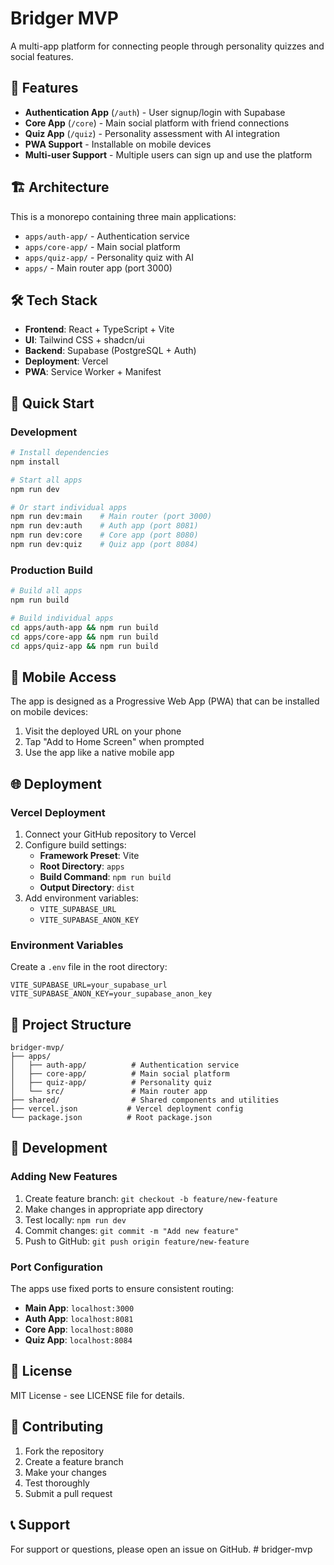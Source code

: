 # Bridger MVP

A multi-app platform for connecting people through personality quizzes and social features.

## 🚀 Features

- **Authentication App** (`/auth`) - User signup/login with Supabase
- **Core App** (`/core`) - Main social platform with friend connections
- **Quiz App** (`/quiz`) - Personality assessment with AI integration
- **PWA Support** - Installable on mobile devices
- **Multi-user Support** - Multiple users can sign up and use the platform

## 🏗️ Architecture

This is a monorepo containing three main applications:

- `apps/auth-app/` - Authentication service
- `apps/core-app/` - Main social platform
- `apps/quiz-app/` - Personality quiz with AI
- `apps/` - Main router app (port 3000)

## 🛠️ Tech Stack

- **Frontend**: React + TypeScript + Vite
- **UI**: Tailwind CSS + shadcn/ui
- **Backend**: Supabase (PostgreSQL + Auth)
- **Deployment**: Vercel
- **PWA**: Service Worker + Manifest

## 🚀 Quick Start

### Development

```bash
# Install dependencies
npm install

# Start all apps
npm run dev

# Or start individual apps
npm run dev:main    # Main router (port 3000)
npm run dev:auth    # Auth app (port 8081)
npm run dev:core    # Core app (port 8080)
npm run dev:quiz    # Quiz app (port 8084)
```

### Production Build

```bash
# Build all apps
npm run build

# Build individual apps
cd apps/auth-app && npm run build
cd apps/core-app && npm run build
cd apps/quiz-app && npm run build
```

## 📱 Mobile Access

The app is designed as a Progressive Web App (PWA) that can be installed on mobile devices:

1. Visit the deployed URL on your phone
2. Tap "Add to Home Screen" when prompted
3. Use the app like a native mobile app

## 🌐 Deployment

### Vercel Deployment

1. Connect your GitHub repository to Vercel
2. Configure build settings:
   - **Framework Preset**: Vite
   - **Root Directory**: `apps`
   - **Build Command**: `npm run build`
   - **Output Directory**: `dist`
3. Add environment variables:
   - `VITE_SUPABASE_URL`
   - `VITE_SUPABASE_ANON_KEY`

### Environment Variables

Create a `.env` file in the root directory:

```env
VITE_SUPABASE_URL=your_supabase_url
VITE_SUPABASE_ANON_KEY=your_supabase_anon_key
```

## 📁 Project Structure

```
bridger-mvp/
├── apps/
│   ├── auth-app/          # Authentication service
│   ├── core-app/          # Main social platform
│   ├── quiz-app/          # Personality quiz
│   └── src/               # Main router app
├── shared/                # Shared components and utilities
├── vercel.json           # Vercel deployment config
└── package.json          # Root package.json
```

## 🔧 Development

### Adding New Features

1. Create feature branch: `git checkout -b feature/new-feature`
2. Make changes in appropriate app directory
3. Test locally: `npm run dev`
4. Commit changes: `git commit -m "Add new feature"`
5. Push to GitHub: `git push origin feature/new-feature`

### Port Configuration

The apps use fixed ports to ensure consistent routing:

- **Main App**: `localhost:3000`
- **Auth App**: `localhost:8081`
- **Core App**: `localhost:8080`
- **Quiz App**: `localhost:8084`

## 📄 License

MIT License - see LICENSE file for details.

## 🤝 Contributing

1. Fork the repository
2. Create a feature branch
3. Make your changes
4. Test thoroughly
5. Submit a pull request

## 📞 Support

For support or questions, please open an issue on GitHub. # bridger-mvp
